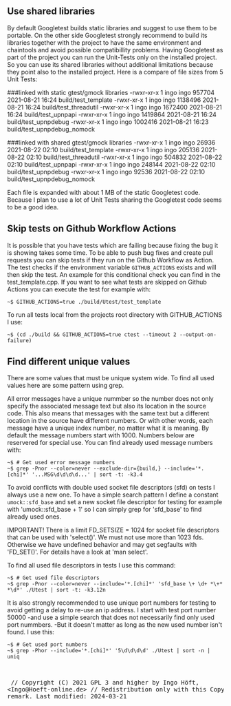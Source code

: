## Use shared libraries
By default Googletest builds static libraries and suggest to use them to be
portable. On the other side Googletest strongly recommend to build its
libraries together with the project to have the same environment and chaintools
and avoid possible compatibillity problems. Having Googletest as part of the
project you can run the Unit-Tests only on the installed project. So you can
use its shared libraries without additional limitations because they point also
to the installed project. Here is a compare of file sizes from 5 Unit Tests:

###linked with static gtest/gmock libraries
    -rwxr-xr-x 1 ingo ingo  957704 2021-08-21 16:24 build/test_template
    -rwxr-xr-x 1 ingo ingo 1138496 2021-08-21 16:24 build/test_threadutil
    -rwxr-xr-x 1 ingo ingo 1672400 2021-08-21 16:24 build/test_upnpapi
    -rwxr-xr-x 1 ingo ingo 1419864 2021-08-21 16:24 build/test_upnpdebug
    -rwxr-xr-x 1 ingo ingo 1002416 2021-08-21 16:23 build/test_upnpdebug_nomock

###linked with shared gtest/gmock libraries
    -rwxr-xr-x 1 ingo ingo  26936 2021-08-22 02:10 build/test_template
    -rwxr-xr-x 1 ingo ingo 205136 2021-08-22 02:10 build/test_threadutil
    -rwxr-xr-x 1 ingo ingo 504832 2021-08-22 02:10 build/test_upnpapi
    -rwxr-xr-x 1 ingo ingo 248144 2021-08-22 02:10 build/test_upnpdebug
    -rwxr-xr-x 1 ingo ingo  92536 2021-08-22 02:10 build/test_upnpdebug_nomock

Each file is expanded with about 1 MB of the static Googletest code. Because I
plan to use a lot of Unit Tests sharing the Googletest code seems to be a good
idea.

## Skip tests on Github Workflow Actions
It is possible that you have tests which are failing because fixing the bug it
is showing takes some time. To be able to push bug fixes and create pull
requests you can skip tests if they run on the Github Workflow as Action. The
test checks if the environment variable `GITHUB_ACTIONS` exists and will then
skip the test. An example for this conditional check you can find in the
test_template.cpp. If you want to see what tests are skipped on Github Actions
you can execute the test for example with:

    ~$ GITHUB_ACTIONS=true ./build/Utest/test_template

To run all tests local from the projects root directory with GITHUB_ACTIONS I use:

    ~$ (cd ./build && GITHUB_ACTIONS=true ctest --timeout 2 --output-on-failure)

## Find different unique values
There are some values that must be unique system wide. To find all used values
here are some pattern using grep.

All error messages have a unique nummber so the number does not only specify the associated message text but also its location in the source code. This also means that messages with the same text but a different location in the source have different numbers. Or with other words, each message have a unique index number, no matter what it is meaning. By default the message numbers start with 1000. Numbers below are reservered for special use. You can find already used message numbers with:

    ~$ # Get used error message numbers
    ~$ grep -Pnor --color=never --exclude-dir={build,} --include='*.[chi]*' '...MSG\d\d\d\d...' | sort -t: -k3.4

To avoid conflicts with double used socket file descriptors (sfd) on tests I
always use a new one. To have a simple search pattern I define a constant
`umock::sfd_base` and set a new socket file descriptor for testing for example
with 'umock::sfd_base + 1' so I can simply grep for 'sfd_base' to find already
used ones.

IMPORTANT! There is a limit FD_SETSIZE = 1024 for socket file descriptors
that can be used with 'select()'. We must not use more than 1023 fds.
Otherwise we have undefined behavior and may get segfaults with 'FD_SET()'.
For details have a look at 'man select'.

To find all used file descriptors in tests I use this command:

    ~$ # Get used file descriptors
    ~$ grep -Pnor --color=never --include='*.[chi]*' 'sfd_base \+ \d+ *\+* *\d*' ./Utest | sort -t: -k3.12n

It is also strongly recommended to use unique port numbers for testing to avoid
getting a delay to re-use an ip address. I start with test port number 50000
-and use a simple search that does not necessarily find only used port nummbers.
-But it doesn't matter as long as the new used number isn't found. I use this:

    ~$ # Get used port numbers
    ~$ grep -Phor --include='*.[chi]*' '5\d\d\d\d' ./Utest | sort -n | uniq

<br /><pre>
// Copyright (C) 2021 GPL 3 and higher by Ingo Höft,  &#60;Ingo&#64;Hoeft-online.de&#62;
// Redistribution only with this Copyright remark. Last modified: 2024-03-21
</pre>
